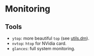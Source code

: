 # Monitoring

## Tools

- `ytop`: more beautiful `top` (see [utils.dm](./utils.md)).
- `nvtop`: `htop` for NVidia card.
- `glances`: full system monitoring.
